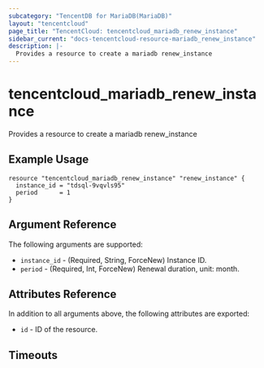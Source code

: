 ```yaml
---
subcategory: "TencentDB for MariaDB(MariaDB)"
layout: "tencentcloud"
page_title: "TencentCloud: tencentcloud_mariadb_renew_instance"
sidebar_current: "docs-tencentcloud-resource-mariadb_renew_instance"
description: |-
  Provides a resource to create a mariadb renew_instance
---
```


# tencentcloud_mariadb_renew_instance

Provides a resource to create a mariadb renew_instance

## Example Usage

```hcl
resource "tencentcloud_mariadb_renew_instance" "renew_instance" {
  instance_id = "tdsql-9vqvls95"
  period      = 1
}
```

## Argument Reference

The following arguments are supported:

* `instance_id` - (Required, String, ForceNew) Instance ID.
* `period` - (Required, Int, ForceNew) Renewal duration, unit: month.

## Attributes Reference

In addition to all arguments above, the following attributes are exported:

* `id` - ID of the resource.



## Timeouts

<no value>


